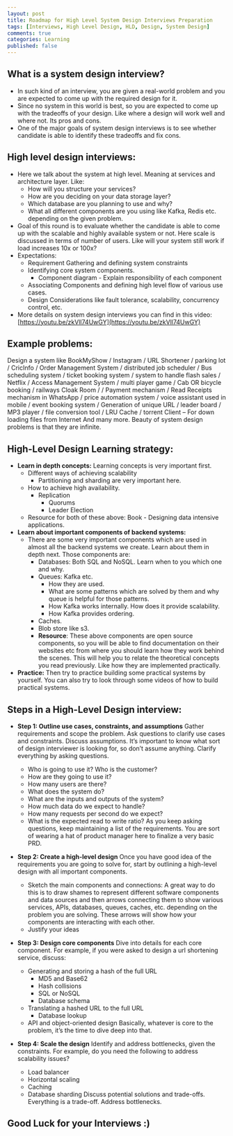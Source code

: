 ```yaml
---
layout: post
title: Roadmap for High Level System Design Interviews Preparation
tags: [Interviews, High Level Design, HLD, Design, System Design]
comments: true
categories: Learning
published: false
---
```


## What is a system design interview?
* In such kind of an interview, you are given a real-world problem and you are expected to come up with the required design for it. 
* Since no system in this world is best, so you are expected to come up with the tradeoffs of your design. Like where a design will work well and where not. Its pros and cons.
* One of the major goals of system design interviews is to see whether candidate is able to identify these tradeoffs and fix cons.

## High level design interviews:
* Here we talk about the system at high level. Meaning at services and architecture layer. Like: 
  * How will you structure your services?
  * How are you deciding on your data storage layer?
  * Which database are you planning to use and why?
  * What all different components are you using like Kafka, Redis etc. depending on the given problem.
* Goal of this round is to evaluate whether the candidate is able to come up with the scalable and highly available system or not. Here scale is discussed in terms of number of users. Like will your system still work if load increases 10x or 100x?
* Expectations:
  * Requirement Gathering and defining system constraints 
  * Identifying core system components. 
    * Component diagram - Explain responsibility of each component
  * Associating Components and defining high level flow of various use cases.
  * Design Considerations like fault tolerance, scalability, concurrency control, etc.
* More details on system design interviews you can find in this video: [https://youtu.be/zkVll74UwGY](https://youtu.be/zkVll74UwGY)


## Example problems:
Design a system like BookMyShow / Instagram / URL Shortener / parking lot / CricInfo / Order Management System / distributed job scheduler / Bus scheduling system / ticket booking system / system to handle flash sales / Netflix / Access Management System / multi player game / Cab OR bicycle booking / railways Cloak Room / / Payment mechanism / Read Receipts mechanism in WhatsApp / price automation system / voice assistant used in mobile / event booking system / Generation of unique URL / leader board / MP3 player / file conversion tool / LRU Cache / torrent Client – For down loading files from Internet 
And many more.
Beauty of system design problems is that they are infinite. 


## High-Level Design Learning strategy:
* **Learn in depth concepts:** Learning concepts is very important first. 
  * Different ways of achieving scalability
    * Partitioning and sharding are very important here.
  * How to achieve high availability.
    * Replication
      * Quorums
      * Leader Election
  * Resource for both of these above: Book - Designing data intensive applications.
* **Learn about important components of backend systems:**
  * There are some very important components which are used in almost all the backend systems we create. Learn about them in depth next. Those components are:
    * Databases: Both SQL and NoSQL. Learn when to you which one and why.
    * Queues: Kafka etc. 
      * How they are used.
      * What are some patterns which are solved by them and why queue is helpful for those patterns.
      * How Kafka works internally. How does it provide scalability.
      * How Kafka provides ordering.
    * Caches.
    * Blob store like s3.
    * **Resource**: These above components are open source components, so you will be able to find documentation on their websites etc from where you should learn how they work behind the scenes. This will help you to relate the theoretical concepts you read previously. Like how they are implemented practically.
* **Practice:** Then try to practice building some practical systems by yourself. You can also try to look through some videos of how to build practical systems.


## Steps in a High-Level Design interview:
* **Step 1: Outline use cases, constraints, and assumptions**
Gather requirements and scope the problem. Ask questions to clarify use cases and constraints. Discuss assumptions. It’s important to know what sort of design interviewer is looking for, so don’t assume anything. Clarify everything by asking questions. 
  * Who is going to use it? Who is the customer?
  * How are they going to use it?
  * How many users are there?
  * What does the system do?
  * What are the inputs and outputs of the system?
  * How much data do we expect to handle?
  * How many requests per second do we expect?
  * What is the expected read to write ratio?
As you keep asking questions, keep maintaining a list of the requirements. You are sort of wearing a hat of product manager here to finalize a very basic PRD.

* **Step 2: Create a high-level design**
Once you have good idea of the requirements you are going to solve for, start by outlining a high-level design with all important components. 
  * Sketch the main components and connections: A great way to do this is to draw shames to represent different software components and data sources and then arrows connecting them to show various services, APIs, databases, queues, caches, etc. depending on the problem you are solving. These arrows will show how your components are interacting with each other.
  * Justify your ideas

* **Step 3: Design core components**
Dive into details for each core component. For example, if you were asked to design a url shortening service, discuss:
  * Generating and storing a hash of the full URL
    * MD5 and Base62
    * Hash collisions
    * SQL or NoSQL
    * Database schema
  * Translating a hashed URL to the full URL
    * Database lookup
  * API and object-oriented design
Basically, whatever is core to the problem, it’s the time to dive deep into that.

* **Step 4: Scale the design**
Identify and address bottlenecks, given the constraints. For example, do you need the following to address scalability issues?
  * Load balancer
  * Horizontal scaling
  * Caching
  * Database sharding
Discuss potential solutions and trade-offs. Everything is a trade-off. Address bottlenecks.


## Good Luck for your Interviews :)

